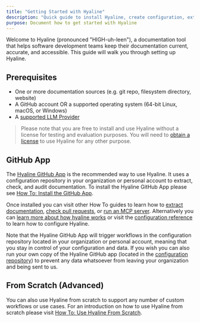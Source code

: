 ```yaml
---
title: "Getting Started with Hyaline"
description: "Quick guide to install Hyaline, create configuration, extract documentation, and set up an MCP integration."
purpose: Document how to get started with Hyaline
---
```

Welcome to Hyaline (pronounced "HIGH-uh-leen"), a documentation tool that helps software development teams keep their documentation current, accurate, and accessible. This guide will walk you through setting up Hyaline.

## Prerequisites
- One or more documentation sources (e.g. git repo, filesystem directory, website)
- A GitHub account OR a supported operating system (64-bit Linux, macOS, or Windows)
- A [supported LLM Provider](./reference/config.md)

> Please note that you are free to install and use Hyaline without a license for testing and evaluation purposes. You will need to [obtain a license](/#pricing) to use Hyaline for any other purpose.

## GitHub App
The [Hyaline GitHub App](https://github.com/apps/hyaline-dev) is the recommended way to use Hyaline. It uses a configuration repository in your organization or personal account to extract, check, and audit documentation. To install the Hyaline GitHub App please see [How To: Install the GitHub App](./how-to/install-github-app.md).

Once installed you can visit other How To guides to learn how to [extract documentation](./how-to/extract-documentation.md), [check pull requests](./how-to/check-pull-request.md), or [run an MCP server](./how-to/run-mcp-server.md). Alternatively you can [learn more about how hyaline works](./explanation/hyaline.md) or visit the [configuration reference](./reference/config.md) to learn how to configure Hyaline.

Note that the Hyaline GitHub App will trigger workflows in the configuration repository located in your organization or personal account, meaning that you stay in control of your configuration and data. If you wish you can also run your own copy of the Hyaline GitHub app (located in the [configuration repository](https://github.com/appgardenstudios/hyaline-github-app-config)) to prevent any data whatsoever from leaving your organization and being sent to us.

## From Scratch (Advanced)
You can also use Hyaline from scratch to support any number of custom workflows or use cases. For an introduction on how to use Hyaline from scratch please visit [How To: Use Hyaline From Scratch](./how-to/use-hyaline-from-scratch.md).
